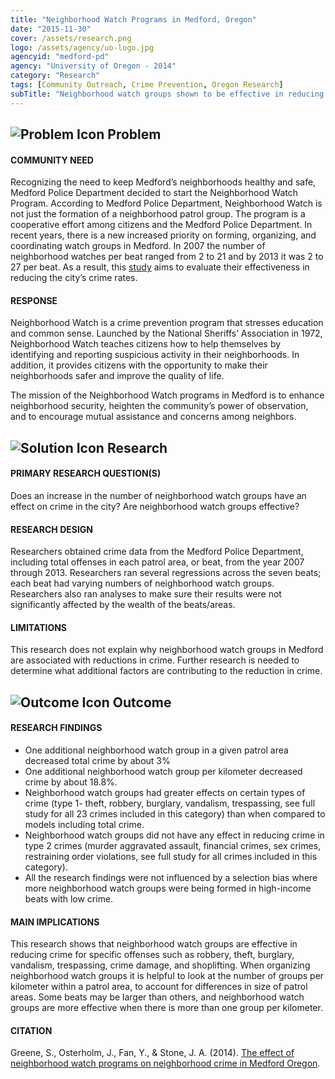 ```yaml
---
title: "Neighborhood Watch Programs in Medford, Oregon"
date: "2015-11-30"
cover: /assets/research.png
logo: /assets/agency/uo-logo.jpg
agencyid: "medford-pd"
agency: "University of Oregon - 2014"
category: "Research"
tags: [Community Outreach, Crime Prevention, Oregon Research]
subTitle: "Neighborhood watch groups shown to be effective in reducing crime for specific property offenses."
---
```


## ![Problem Icon](https://github.com/google/material-design-icons/raw/master/alert/1x_web/ic_error_outline_black_48dp.png "Problem") Problem

#### COMMUNITY NEED

Recognizing the need to keep Medford’s neighborhoods healthy and safe, Medford Police Department decided to start the Neighborhood Watch Program. According to Medford Police Department, Neighborhood Watch is not just the formation of a neighborhood patrol group. The program is a cooperative effort among citizens and the Medford Police Department. In recent years, there is a new increased priority on forming, organizing, and coordinating watch groups in Medford. In 2007 the number of neighborhood watches per beat ranged from 2 to 21 and by 2013 it was 2 to 27 per beat. As a result, this [study](https://scholarsbank.uoregon.edu/xmlui/bitstream/handle/1794/18905/Neighborhood_Watch_2014.pdf?sequence=1) aims to evaluate their effectiveness in reducing the city’s crime rates.

#### RESPONSE

Neighborhood Watch is a crime prevention program that stresses education and common sense. Launched by the National Sheriffs’ Association in 1972, Neighborhood Watch teaches citizens how to help themselves by identifying and reporting suspicious activity in their neighborhoods. In addition, it provides citizens with the opportunity to make their neighborhoods safer and improve the quality of life.

The mission of the Neighborhood Watch programs in Medford is to enhance neighborhood security, heighten the community’s power of observation, and to encourage mutual assistance and concerns among neighbors.

## ![Solution Icon](https://github.com/google/material-design-icons/raw/master/action/1x_web/ic_lightbulb_outline_black_48dp.png "Solution") Research

#### PRIMARY RESEARCH QUESTION(S)

Does an increase in the number of neighborhood watch groups have an effect on crime in the city? Are neighborhood watch groups effective?

#### RESEARCH DESIGN

Researchers obtained crime data from the Medford Police Department, including total offenses in each patrol area, or beat, from the year 2007 through 2013. Researchers ran several regressions across the seven beats; each beat had varying numbers of neighborhood watch groups. Researchers also ran analyses to make sure their results were not significantly affected by the wealth of the beats/areas.

#### LIMITATIONS

This research does not explain why neighborhood watch groups in Medford are associated with reductions in crime. Further research is needed to determine what additional factors are contributing to the reduction in crime.

## ![Outcome Icon](https://github.com/google/material-design-icons/raw/master/action/1x_web/ic_view_list_black_48dp.png "Outcome") Outcome

#### RESEARCH FINDINGS

- One additional neighborhood watch group in a given patrol area decreased total crime by about 3%
- One additional neighborhood watch group per kilometer decreased crime by about 18.8%.
- Neighborhood watch groups had greater effects on certain types of crime (type 1- theft, robbery, burglary, vandalism, trespassing, see full study for all 23 crimes included in this category) than when compared to models including total crime.
- Neighborhood watch groups did not have any effect in reducing crime in type 2 crimes (murder aggravated assault, financial crimes, sex crimes, restraining order violations, see full study for all crimes included in this category).
- All the research findings were not influenced by a selection bias where more neighborhood watch groups were being formed in high-income beats with low crime.

#### MAIN IMPLICATIONS

This research shows that neighborhood watch groups are effective in reducing crime for specific offenses such as robbery, theft, burglary, vandalism, trespassing, crime damage, and shoplifting. When organizing neighborhood watch groups it is helpful to look at the number of groups per kilometer within a patrol area, to account for differences in size of patrol areas. Some beats may be larger than others, and neighborhood watch groups are more effective when there is more than one group per kilometer.

#### CITATION
Greene, S., Osterholm, J., Fan, Y., & Stone, J. A. (2014). [The effect of neighborhood watch programs on neighborhood crime in Medford Oregon](https://scholarsbank.uoregon.edu/xmlui/bitstream/handle/1794/18905/Neighborhood_Watch_2014.pdf?sequence=1).
